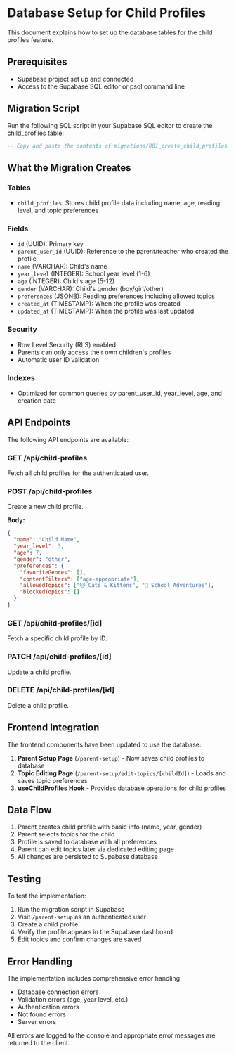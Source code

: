 # Database Setup for Child Profiles

This document explains how to set up the database tables for the child profiles feature.

## Prerequisites

- Supabase project set up and connected
- Access to the Supabase SQL editor or psql command line

## Migration Script

Run the following SQL script in your Supabase SQL editor to create the child_profiles table:

```sql
-- Copy and paste the contents of migrations/001_create_child_profiles.sql
```

## What the Migration Creates

### Tables
- `child_profiles`: Stores child profile data including name, age, reading level, and topic preferences

### Fields
- `id` (UUID): Primary key
- `parent_user_id` (UUID): Reference to the parent/teacher who created the profile
- `name` (VARCHAR): Child's name
- `year_level` (INTEGER): School year level (1-6)
- `age` (INTEGER): Child's age (5-12)
- `gender` (VARCHAR): Child's gender (boy/girl/other)
- `preferences` (JSONB): Reading preferences including allowed topics
- `created_at` (TIMESTAMP): When the profile was created
- `updated_at` (TIMESTAMP): When the profile was last updated

### Security
- Row Level Security (RLS) enabled
- Parents can only access their own children's profiles
- Automatic user ID validation

### Indexes
- Optimized for common queries by parent_user_id, year_level, age, and creation date

## API Endpoints

The following API endpoints are available:

### GET /api/child-profiles
Fetch all child profiles for the authenticated user.

### POST /api/child-profiles
Create a new child profile.

**Body:**
```json
{
  "name": "Child Name",
  "year_level": 3,
  "age": 7,
  "gender": "other",
  "preferences": {
    "favoriteGenres": [],
    "contentFilters": ["age-appropriate"],
    "allowedTopics": ["🐱 Cats & Kittens", "🏫 School Adventures"],
    "blockedTopics": []
  }
}
```

### GET /api/child-profiles/[id]
Fetch a specific child profile by ID.

### PATCH /api/child-profiles/[id]
Update a child profile.

### DELETE /api/child-profiles/[id]
Delete a child profile.

## Frontend Integration

The frontend components have been updated to use the database:

1. **Parent Setup Page** (`/parent-setup`) - Now saves child profiles to database
2. **Topic Editing Page** (`/parent-setup/edit-topics/[childId]`) - Loads and saves topic preferences
3. **useChildProfiles Hook** - Provides database operations for child profiles

## Data Flow

1. Parent creates child profile with basic info (name, year, gender)
2. Parent selects topics for the child
3. Profile is saved to database with all preferences
4. Parent can edit topics later via dedicated editing page
5. All changes are persisted to Supabase database

## Testing

To test the implementation:

1. Run the migration script in Supabase
2. Visit `/parent-setup` as an authenticated user
3. Create a child profile
4. Verify the profile appears in the Supabase dashboard
5. Edit topics and confirm changes are saved

## Error Handling

The implementation includes comprehensive error handling:
- Database connection errors
- Validation errors (age, year level, etc.)
- Authentication errors
- Not found errors
- Server errors

All errors are logged to the console and appropriate error messages are returned to the client.
